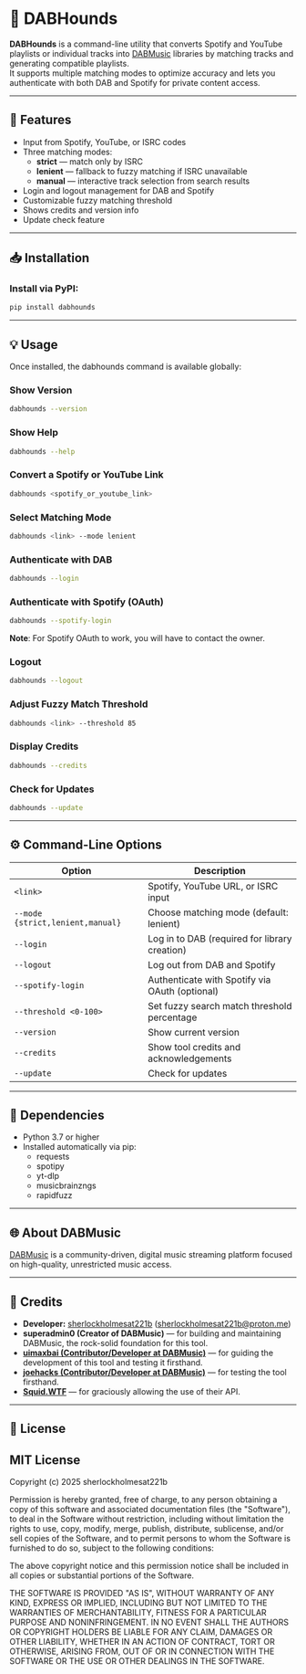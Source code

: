 # 🐾 DABHounds

**DABHounds** is a command-line utility that converts Spotify and YouTube playlists or individual tracks into [DABMusic](https://dab.yeet.su) libraries by matching tracks and generating compatible playlists.  
It supports multiple matching modes to optimize accuracy and lets you authenticate with both DAB and Spotify for private content access.

---

## 🚀 Features

- Input from Spotify, YouTube, or ISRC codes  
- Three matching modes:  
  - **strict** — match only by ISRC  
  - **lenient** — fallback to fuzzy matching if ISRC unavailable  
  - **manual** — interactive track selection from search results  
- Login and logout management for DAB and Spotify  
- Customizable fuzzy matching threshold  
- Shows credits and version info  
- Update check feature

---

## 📥 Installation

### Install via PyPI:

```bash
pip install dabhounds
```

---

## 💡 Usage

Once installed, the dabhounds command is available globally:

### Show Version

```bash
dabhounds --version
```


### Show Help
```bash
dabhounds --help
```


### Convert a Spotify or YouTube Link

```bash
dabhounds <spotify_or_youtube_link>
```


### Select Matching Mode

```bash
dabhounds <link> --mode lenient
```


### Authenticate with DAB

```bash
dabhounds --login
```


### Authenticate with Spotify (OAuth)
```bash
dabhounds --spotify-login
```
**Note**: For Spotify OAuth to work, you will have to contact the owner.


### Logout

```bash
dabhounds --logout
```


### Adjust Fuzzy Match Threshold

```bash
dabhounds <link> --threshold 85
```


### Display Credits

```bash
dabhounds --credits
```


### Check for Updates

```bash
dabhounds --update
```


---

## ⚙️ Command-Line Options

| Option                        | Description                                    |
|-------------------------------|-----------------------------------------------|
| `<link>`                       | Spotify, YouTube URL, or ISRC input           |
| `--mode {strict,lenient,manual}` | Choose matching mode (default: lenient)       |
| `--login`                       | Log in to DAB (required for library creation) |
| `--logout`                      | Log out from DAB and Spotify                  |
| `--spotify-login`               | Authenticate with Spotify via OAuth (optional)|
| `--threshold <0-100>`           | Set fuzzy search match threshold percentage  |
| `--version`                     | Show current version                           |
| `--credits`                     | Show tool credits and acknowledgements       |
| `--update`                      | Check for updates                              |


---

## 🧩 Dependencies

- Python 3.7 or higher
- Installed automatically via pip:
  - requests
  - spotipy
  - yt-dlp
  - musicbrainzngs
  - rapidfuzz


---

## 🌐 About DABMusic

[DABMusic](https://dab.yeet.su) is a community-driven, digital music streaming platform focused on high-quality, unrestricted music access.


---

## 👥 Credits

- **Developer:** [sherlockholmesat221b](https://github.com/sherlockholmesat221b) (sherlockholmesat221b@proton.me)
- **superadmin0 (Creator of DABMusic)** — for building and maintaining DABMusic, the rock-solid foundation for this tool.
- [**uimaxbai (Contributor/Developer at DABMusic)**](https://github.com/uimaxbai) — for guiding the development of this tool and testing it firsthand.
- [**joehacks (Contributor/Developer at DABMusic)**](https://github.com/holmesisback) — for testing the tool firsthand.
- [**Squid.WTF**](https://squid.wtf) — for graciously allowing the use of their API.

---

## 📝 License

## MIT License

Copyright (c) 2025 sherlockholmesat221b

Permission is hereby granted, free of charge, to any person obtaining a copy
of this software and associated documentation files (the "Software"), to deal
in the Software without restriction, including without limitation the rights
to use, copy, modify, merge, publish, distribute, sublicense, and/or sell
copies of the Software, and to permit persons to whom the Software is
furnished to do so, subject to the following conditions:

The above copyright notice and this permission notice shall be included in all
copies or substantial portions of the Software.

THE SOFTWARE IS PROVIDED "AS IS", WITHOUT WARRANTY OF ANY KIND, EXPRESS OR
IMPLIED, INCLUDING BUT NOT LIMITED TO THE WARRANTIES OF MERCHANTABILITY,
FITNESS FOR A PARTICULAR PURPOSE AND NONINFRINGEMENT. IN NO EVENT SHALL THE
AUTHORS OR COPYRIGHT HOLDERS BE LIABLE FOR ANY CLAIM, DAMAGES OR OTHER
LIABILITY, WHETHER IN AN ACTION OF CONTRACT, TORT OR OTHERWISE, ARISING FROM,
OUT OF OR IN CONNECTION WITH THE SOFTWARE OR THE USE OR OTHER DEALINGS IN THE
SOFTWARE.
